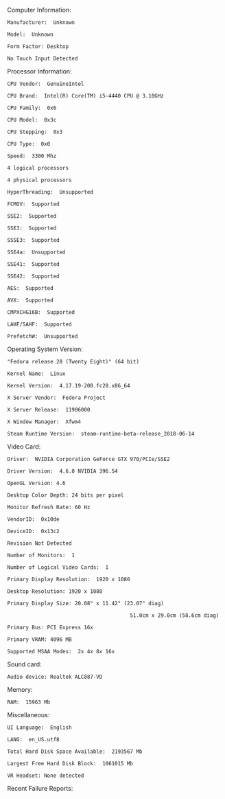 Computer Information:

    Manufacturer:  Unknown

    Model:  Unknown

    Form Factor: Desktop

    No Touch Input Detected



Processor Information:

    CPU Vendor:  GenuineIntel

    CPU Brand:  Intel(R) Core(TM) i5-4440 CPU @ 3.10GHz

    CPU Family:  0x6

    CPU Model:  0x3c

    CPU Stepping:  0x3

    CPU Type:  0x0

    Speed:  3300 Mhz

    4 logical processors

    4 physical processors

    HyperThreading:  Unsupported

    FCMOV:  Supported

    SSE2:  Supported

    SSE3:  Supported

    SSSE3:  Supported

    SSE4a:  Unsupported

    SSE41:  Supported

    SSE42:  Supported

    AES:  Supported

    AVX:  Supported

    CMPXCHG16B:  Supported

    LAHF/SAHF:  Supported

    PrefetchW:  Unsupported



Operating System Version:

    "Fedora release 28 (Twenty Eight)" (64 bit)

    Kernel Name:  Linux

    Kernel Version:  4.17.19-200.fc28.x86_64

    X Server Vendor:  Fedora Project

    X Server Release:  11906000

    X Window Manager:  Xfwm4

    Steam Runtime Version:  steam-runtime-beta-release_2018-06-14



Video Card:

    Driver:  NVIDIA Corporation GeForce GTX 970/PCIe/SSE2

    Driver Version:  4.6.0 NVIDIA 396.54

    OpenGL Version: 4.6

    Desktop Color Depth: 24 bits per pixel

    Monitor Refresh Rate: 60 Hz

    VendorID:  0x10de

    DeviceID:  0x13c2

    Revision Not Detected

    Number of Monitors:  1

    Number of Logical Video Cards:  1

    Primary Display Resolution:  1920 x 1080

    Desktop Resolution: 1920 x 1080

    Primary Display Size: 20.08" x 11.42" (23.07" diag)

                                            51.0cm x 29.0cm (58.6cm diag)

    Primary Bus: PCI Express 16x

    Primary VRAM: 4096 MB

    Supported MSAA Modes:  2x 4x 8x 16x 



Sound card:

    Audio device: Realtek ALC887-VD



Memory:

    RAM:  15963 Mb



Miscellaneous:

    UI Language:  English

    LANG:  en_US.utf8

    Total Hard Disk Space Available:  2193567 Mb

    Largest Free Hard Disk Block:  1061015 Mb

    VR Headset: None detected



Recent Failure Reports:




